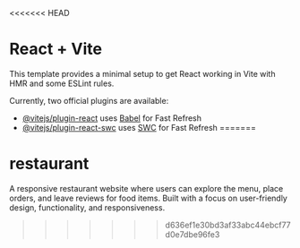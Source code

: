 <<<<<<< HEAD
# React + Vite

This template provides a minimal setup to get React working in Vite with HMR and some ESLint rules.

Currently, two official plugins are available:

- [@vitejs/plugin-react](https://github.com/vitejs/vite-plugin-react/blob/main/packages/plugin-react/README.md) uses [Babel](https://babeljs.io/) for Fast Refresh
- [@vitejs/plugin-react-swc](https://github.com/vitejs/vite-plugin-react-swc) uses [SWC](https://swc.rs/) for Fast Refresh
=======
# restaurant
A responsive restaurant website where users can explore the menu, place orders, and leave reviews for food items. Built with a focus on user-friendly design, functionality, and responsiveness.
>>>>>>> d636ef1e30bd3af33abc44ebcf77d0e7dbe96fe3
